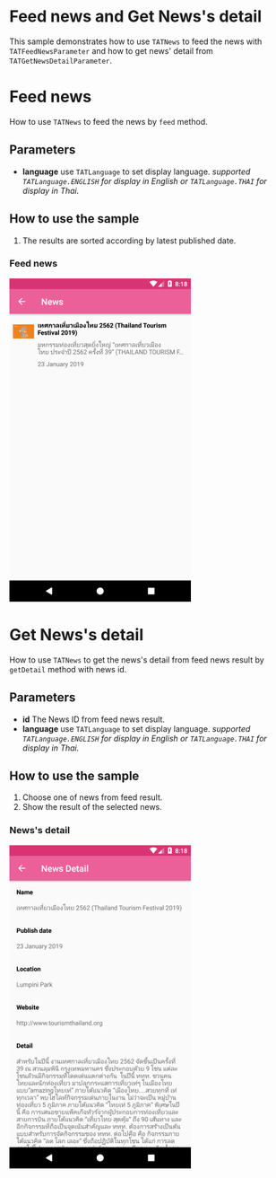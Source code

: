 # Feed news and Get News's detail 
This sample demonstrates how to use `TATNews` to feed the news with `TATFeedNewsParameter` and how to get news' detail from `TATGetNewsDetailParameter`.


# Feed news 
How to use `TATNews` to feed the news by `feed` method.
## Parameters
 * **language** use `TATLanguage` to set display language. *supported `TATLanguage.ENGLISH` for display in English or `TATLanguage.THAI` for display in Thai.*

## How to use the sample
 1. The results are sorted according by latest published date.

### Feed news
![](GetNews_android.png)

# Get News's detail 
How to use `TATNews` to get the news's detail from feed news result by `getDetail` method with news id.
## Parameters
 * **id** The News ID from feed news result.
 * **language** use `TATLanguage` to set display language. *supported `TATLanguage.ENGLISH` for display in English or `TATLanguage.THAI` for display in Thai.*

## How to use the sample
 1. Choose one of news from feed result.
 2. Show the result of the selected news.

### News's detail
![](NewsDetail_android.png)
